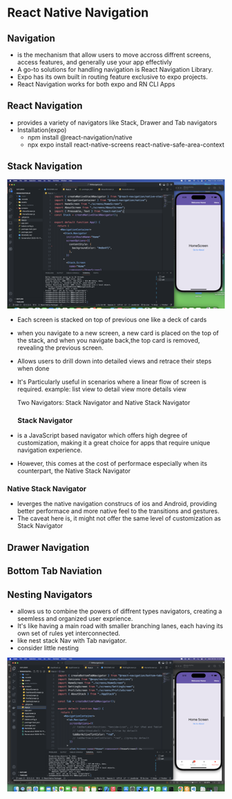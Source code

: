# React Native Navigation

## Navigation

- is the mechanism that allow users to move accross diffrent screens, access features, and generally use your app effectivly
- A go-to solutions for handling navigation is React Navigation Library.
- Expo has its own built in routing feature exclusive to expo projects.
- React Navigation works for both expo and RN CLI Apps

## React Navigation

- provides a variety of navigators like Stack, Drawer and Tab navigators
- Installation(expo)
  - npm install @react-navigation/native
  - npx expo install react-native-screens react-native-safe-area-context

## Stack Navigation

![Alt text](<Screenshot 2023-10-11 at 4.24.07 in the afternoon.png>)

- Each screen is stacked on top of previous one like a deck of cards
- when you navigate to a new screen, a new card is placed on the top of the stack, and when you navigate back,the top card is removed, revealing the previous screen.
- Allows users to drill down into detailed views and retrace their steps when done
- It's Particularly useful in scenarios where a linear flow of screen is required.
  example: list view to detail view more details view

  Two Navigators: Stack Navigator and Native Stack Navigator

  ### Stack Navigator

- is a JavaScript based navigator which offers high degree of customization, making it a great choice for apps that require unique navigation experience.

- However, this comes at the cost of performace especially when its counterpart, the Native Stack Navigator

### Native Stack Navigator

- leverges the native navigation construcs of ios and Android, providing better performace and more native feel to the transitions and gestures.
- The caveat here is, it might not offer the same level of customization as Stack Navigator

## Drawer Navigation

## Bottom Tab Naviation

## Nesting Navigators

- allows us to combine the powers of diffrent types navigators, creating a seemless and organized user exprience.
- It's like having a main road with smaller branching lanes, each having its own set of rules yet interconnected.
- like nest stack Nav with Tab navigator.
- consider little nesting

![Alt text](<Screenshot 2023-10-30 at 5.12.29 in the afternoon.png>)
